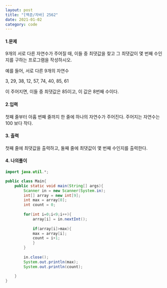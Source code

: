 ```yaml
---
layout: post
title: "[백준/자바] 2562"
date: 2021-01-02
category: code
---
```


#### 1.문제

9개의 서로 다른 자연수가 주어질 때, 이들 중 최댓값을 찾고 그 최댓값이 몇 번째 수인지를 구하는 프로그램을 작성하시오.

예를 들어, 서로 다른 9개의 자연수

3, 29, 38, 12, 57, 74, 40, 85, 61

이 주어지면, 이들 중 최댓값은 85이고, 이 값은 8번째 수이다.

#### 2.입력

첫째 줄부터 아홉 번째 줄까지 한 줄에 하나의 자연수가 주어진다. 주어지는 자연수는 100 보다 작다.

#### 3. 출력

첫째 줄에 최댓값을 출력하고, 둘째 줄에 최댓값이 몇 번째 수인지를 출력한다.

#### 4. 나의풀이

````java
import java.util.*;

public class Main{
    public static void main(String[] args){
        Scanner in = new Scanner(System.in);
        int[] array = new int[9];
        int max = array[0];
        int count = 0;
        
        for(int i=0;i<9;i++){
            array[i] = in.nextInt();
            
            if(array[i]>max){
            max = array[i];
            count = i+1;
            }
        }
        
        in.close();
        System.out.println(max);
        System.out.println(count);
        
    }
}
````
